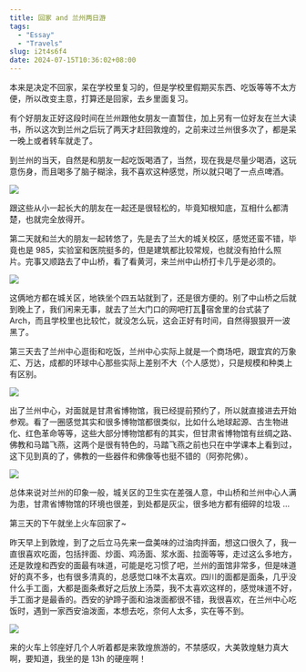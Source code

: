 ```yaml
---
title: 回家 and 兰州两日游
tags:
  - "Essay"
  - "Travels"
slug: i2t4s6f4
date: 2024-07-15T10:36:02+08:00
---
```


本来是决定不回家，呆在学校里复习的，但是学校里假期买东西、吃饭等等不太方便，所以改变主意，打算还是回家，去乡里面复习。

<!--more-->

有个好朋友正好这段时间在兰州跟他女朋友一直暂住，加上另有一位好友在兰大读书，所以这次到兰州之后玩了两天才赶回敦煌的，之前来过兰州很多次了，都是呆一晚上或者转车就走了。

到兰州的当天，自然是和朋友一起吃饭喝酒了，当然，现在我是尽量少喝酒，这玩意伤身，而且喝多了脑子糊涂，我不喜欢这种感觉，所以就只喝了一点点啤酒。

![](https://images.yuanj.top/202407151039532.png)

跟这些从小一起长大的朋友在一起还是很轻松的，毕竟知根知底，互相什么都清楚，也就完全放得开。

第二天就和兰大的朋友一起转悠了，先是去了兰大的城关校区，感觉还蛮不错，毕竟也是 985，实验室和医院挺多的，但是建筑都比较常规，也就没有拍什么照片。完事又顺路去了中山桥，看了看黄河，来兰州中山桥打卡几乎是必须的。

![](https://images.yuanj.top/202407151043942.png)

这俩地方都在城关区，地铁坐个四五站就到了，还是很方便的。别了中山桥之后就到晚上了，我们闲来无事，就去了兰大门口的网吧打瓦🤣宿舍里的台式装了 Arch，而且学校里也比较忙，就没怎么玩，这会正好有时间，自然得狠狠开一波黑了。

第三天去了兰州中心逛街和吃饭，兰州中心实际上就是一个商场吧，跟宜宾的万象汇、万达，成都的环球中心那些实际上差别不大（个人感觉），只是规模和种类上有区别。

![](https://images.yuanj.top/202407151047616.png)

出了兰州中心，对面就是甘肃省博物馆，我已经提前预约了，所以就直接进去开始参观。看了一圈感觉其实和很多博物馆都很类似，比如什么地球起源、古生物进化、红色革命等等，这些大部分博物馆都有的其实，但甘肃省博物馆有丝绸之路、佛教和马踏飞燕，这两个是很有特色的，马踏飞燕之前也只在中学课本上看到过，这下见到真的了，佛教的一些器件和佛像等也挺不错的（阿弥陀佛）。

![](https://images.yuanj.top/202407151051525.png)

总体来说对兰州的印象一般，城关区的卫生实在差强人意，中山桥和兰州中心人满为患，甘肃省博物馆的环境也很差，到处都是灰尘，很多地方都有细碎的垃圾 ...

第三天的下午就坐上火车回家了~

昨天早上到敦煌，到了之后立马先来一盘美味的过油肉拌面，想这口很久了，我一直很喜欢吃面，包括拌面、炒面、鸡汤面、浆水面、拉面等等，走过这么多地方，还是敦煌和西安的面最有味道，可能是吃习惯了吧，兰州的面馆非常多，但是味道好的真不多，也有很多清真的，总感觉口味不太喜欢。四川的面都是面条，几乎没什么手工面，大都是面条煮好之后放上汤菜，我不太喜欢这样的，感觉味道不好，手工面才是最香的。西安的驴蹄子面和油泼面都很不错，我很喜欢，在兰州中心吃饭时，遇到一家西安油泼面，本想去吃，奈何人太多，实在等不到。

![](https://images.yuanj.top/202407151054387.png)

来的火车上邻座好几个人听着都是来敦煌旅游的，不禁感叹，大美敦煌魅力真大啊，要知道，我坐的是 13h 的硬座啊！